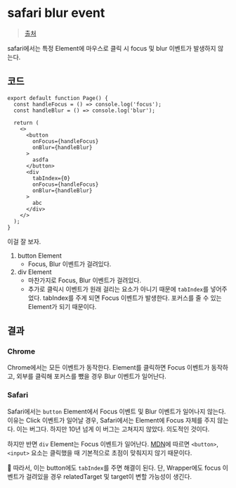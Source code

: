 # safari blur event

> [출처](https://itnext.io/fixing-focus-for-safari-b5916fef1064)

safari에서는 특정 Element에 마우스로 클릭 시 focus 및 blur 이벤트가 발생하지 않는다.

## 코드

```tsx
export default function Page() {
  const handleFocus = () => console.log('focus');
  const handleBlur = () => console.log('blur');

  return (
    <>
      <button
        onFocus={handleFocus}
        onBlur={handleBlur}
      >
        asdfa
      </button>
      <div
        tabIndex={0}
        onFocus={handleFocus}
        onBlur={handleBlur}
      >
        abc
      </div>
    </>
  );
}

```

이걸 잘 보자.

1. button Element
   - Focus, Blur 이벤트가 걸려있다.
2. div Element
   - 마찬가지로 Focus, Blur 이벤트가 걸려있다.
   - 추가로 클릭시 이벤트가 원래 걸리는 요소가 아니기 때문에 `tabIndex`를 넣어주었다. tabIndex를 주게 되면 Focus 이벤트가 발생한다. 포커스를 줄 수 있는 Element가 되기 때문이다.

## 결과

### Chrome

Chrome에서는 모든 이벤트가 동작한다. Element를 클릭하면 Focus 이벤트가 동작하고, 외부를 클릭해 포커스를 뺐을 경우 Blur 이벤트가 일어난다.

### Safari

Safari에서는 `button` Element에서 Focus 이벤트 및 Blur 이벤트가 일어나지 않는다. 이유는 Click 이벤트가 일어날 경우, Safari에서는 Element에 Focus 자체를 주지 않는다. 이는 버그다. 하지만 10년 넘게 이 버그는 고쳐지지 않았다. 의도적인 것이다.

하지만 반면 `div` Element는 Focus 이벤트가 일어난다. [MDN](https://developer.mozilla.org/en-US/docs/Web/HTML/Element/button#clicking_and_focus)에 따르면 `<button>`, `<input>` 요소는 클릭했을 때 기본적으로 초점이 맞춰지지 않기 때문이다.

📌 따라서, 이는 button에도 `tabIndex`를 주면 해결이 된다. 단, Wrapper에도 focus 이벤트가 걸려있을 경우 relatedTarget 및 target이 변할 가능성이 생긴다.